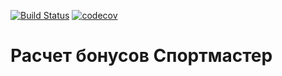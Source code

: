 [![Build Status](https://travis-ci.org/evgeniychernyshev/sportmaster-bonus.svg?branch=master)](https://travis-ci.org/evgeniychernyshev/sportmaster-bonus)
[![codecov](https://codecov.io/gh/evgeniychernyshev/sportmaster-bonus/branch/master/graph/badge.svg)](https://codecov.io/gh/evgeniychernyshev/sportmaster-bonus)

# Расчет бонусов Спортмастер
